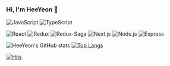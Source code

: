### Hi, I'm HeeYeon 🐯

![JavaScript](https://img.shields.io/badge/JavaScript-F7DF1E.svg?&style=for-the-badge&logo=JavaScript&logoColor=white)
![TypeScript](https://img.shields.io/badge/TypeScript-3178C6.svg?&style=for-the-badge&logo=TypeScript&logoColor=white)

![React](https://img.shields.io/badge/React-61DAFB.svg?&style=for-the-badge&logo=React&logoColor=white)
![Redux](https://img.shields.io/badge/Redux-764ABC.svg?&style=for-the-badge&logo=Redux&logoColor=white)
![Redux-Saga](https://img.shields.io/badge/Redux%20Saga-999999.svg?&style=for-the-badge&logo=Redux-Saga&logoColor=white)
![Next.js](https://img.shields.io/badge/Next.js-000000.svg?&style=for-the-badge&logo=Next.js&logoColor=white)
![Node.js](https://img.shields.io/badge/Node.js-339933.svg?&style=for-the-badge&logo=Node.js&logoColor=white)
![Express](https://img.shields.io/badge/Express-000000.svg?&style=for-the-badge&logo=Express&logoColor=white)

![HeeYeon's GitHub stats](https://github-readme-stats.vercel.app/api?username=HeeYeonKim98&show_icons=true&title_color=807c6b&border_color=807c6b&text_color=e0cd65&icon_color=807c6b)
[![Top Langs](https://github-readme-stats.vercel.app/api/top-langs/?username=HeeYeonKim98&layout=compact&title_color=807c6b&border_color=807c6b&text_color=e0cd65&icon_color=807c6b)](https://github.com/HeeYeonKim98)



[![Hits](https://hits.seeyoufarm.com/api/count/incr/badge.svg?url=https%3A%2F%2Fgithub.com%2FHeeYeonKim98%2Fhit-counter&count_bg=%23F7DE51&title_bg=%23AAA589&icon=github.svg&icon_color=%23E7E7E7&title=hits&edge_flat=false)](https://hits.seeyoufarm.com)
